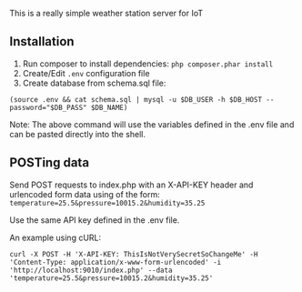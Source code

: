This is a really simple weather station server for IoT

## Installation
1. Run composer to install dependencies: `php composer.phar install`
2. Create/Edit `.env` configuration file
3. Create database from schema.sql file:

```(source .env && cat schema.sql | mysql -u $DB_USER -h $DB_HOST --password="$DB_PASS" $DB_NAME)```

Note: The above command will use the variables defined in the .env file and can be pasted directly into the shell.

## POSTing data
Send POST requests to index.php with an X-API-KEY header and urlencoded form data using of the form: `temperature=25.5&pressure=10015.2&humidity=35.25`

Use the same API key defined in the .env file.

An example using cURL:
```
curl -X POST -H 'X-API-KEY: ThisIsNotVerySecretSoChangeMe' -H 'Content-Type: application/x-www-form-urlencoded' -i 'http://localhost:9010/index.php' --data 'temperature=25.5&pressure=10015.2&humidity=35.25'
```